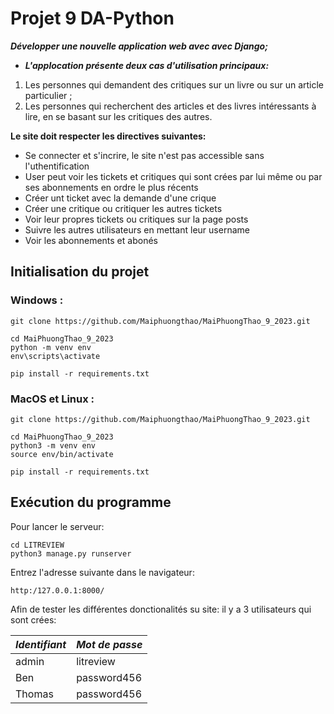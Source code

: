 # Projet 9 DA-Python
***Développer une nouvelle application web avec avec Django;***

- ***L'applocation présente deux cas d'utilisation principaux:***

1. Les personnes qui demandent des critiques sur un livre ou sur un article particulier ;
2. Les personnes qui recherchent des articles et des livres intéressants à lire, en se basant sur les critiques des autres.


**Le site doit respecter les directives suivantes:**

- Se connecter et s'incrire, le site n'est pas accessible sans l'uthentification
- User peut voir les tickets et critiques qui sont crées par lui même ou par ses abonnements en ordre le plus récents
- Créer unt ticket avec la demande d'une crique
- Créer une critique ou critiquer les autres tickets
- Voir leur propres tickets ou critiques sur la page posts
- Suivre les autres utilisateurs en mettant leur username
- Voir les abonnements et abonés

## Initialisation du projet

### Windows :
    git clone https://github.com/Maiphuongthao/MaiPhuongThao_9_2023.git

    cd MaiPhuongThao_9_2023
    python -m venv env 
    env\scripts\activate

    pip install -r requirements.txt


### MacOS et Linux :
    git clone https://github.com/Maiphuongthao/MaiPhuongThao_9_2023.git

    cd MaiPhuongThao_9_2023
    python3 -m venv env 
    source env/bin/activate

    pip install -r requirements.txt



## Exécution du programme

Pour lancer le serveur:

    cd LITREVIEW
    python3 manage.py runserver
    
   
Entrez l'adresse suivante dans le navigateur:

    http:/127.0.0.1:8000/

Afin de tester les différentes donctionalités su site: il y a 3 utilisateurs qui sont crées:

| *Identifiant* | *Mot de passe* |
|---------------|----------------|
| admin         | litreview      |
| Ben           | password456    |
| Thomas        | password456    |


